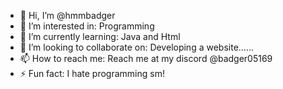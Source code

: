 - 👋 Hi, I’m @hmmbadger
- 👀 I’m interested in: Programming
- 🌱 I’m currently learning: Java and Html
- 💞️ I’m looking to collaborate on: Developing a website......
- 📫 How to reach me: Reach me at my discord @badger05169
- ⚡ Fun fact: I hate programming sm!

<!---
hmmbadger/hmmbadger is a ✨ special ✨ repository because its `README.md` (this file) appears on your GitHub profile.
You can click the Preview link to take a look at your changes.
--->
